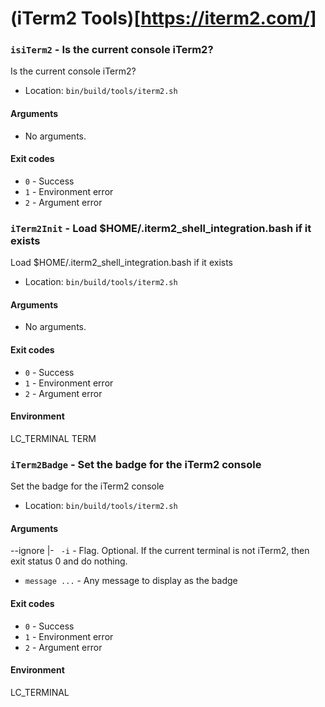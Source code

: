 # (iTerm2 Tools)[https://iterm2.com/]

### `isiTerm2` - Is the current console iTerm2?

Is the current console iTerm2?

- Location: `bin/build/tools/iterm2.sh`

#### Arguments

- No arguments.

#### Exit codes

- `0` - Success
- `1` - Environment error
- `2` - Argument error
### `iTerm2Init` - Load $HOME/.iterm2_shell_integration.bash if it exists

Load $HOME/.iterm2_shell_integration.bash if it exists

- Location: `bin/build/tools/iterm2.sh`

#### Arguments

- No arguments.

#### Exit codes

- `0` - Success
- `1` - Environment error
- `2` - Argument error

#### Environment

LC_TERMINAL
TERM
### `iTerm2Badge` - Set the badge for the iTerm2 console

Set the badge for the iTerm2 console

- Location: `bin/build/tools/iterm2.sh`

#### Arguments

--ignore |- ` -i` - Flag. Optional. If the current terminal is not iTerm2, then exit status 0 and do nothing.
- `message ...` - Any message to display as the badge

#### Exit codes

- `0` - Success
- `1` - Environment error
- `2` - Argument error

#### Environment

LC_TERMINAL
